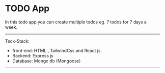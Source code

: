 # TODO App

In this todo app you can create multiple todos eg. 7 todos for 7 days a week.

***
Teck-Stack:
 - front-end: HTML , TailwindCss and React js.
 - Backend: Express js
 - Database: Mongo db (Mongoose)

***

